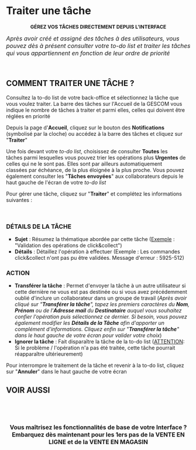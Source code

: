 # Traiter une tâche


<p style="text-align: center;"><strong><span style="font-size: 10pt;">G&Eacute;REZ VOS T&Acirc;CHES DIRECTEMENT DEPUIS L'INTERFACE</span></strong></p>


<p><em><span style="font-size: 12pt;">Apr&egrave;s avoir cr&eacute;&eacute; et assign&eacute; des t&acirc;ches &agrave; des utilisateurs, vous pouvez d&egrave;s &agrave; pr&eacute;sent consulter votre to-do list et traiter les t&acirc;ches qui vous appartiennent&nbsp;en fonction de&nbsp;leur ordre de priorit&eacute;</span></em></p>
<p>&nbsp;</p>


<h2>COMMENT TRAITER UNE T&Acirc;CHE ?</h2>
<p>Consultez la to-do list de votre back-office et s&eacute;lectionnez la t&acirc;che que vous voulez traiter. La barre des t&acirc;ches sur l'Accueil de la GESCOM vous indique le nombre de t&acirc;ches &agrave; traiter et parmi elles, celles qui doivent &ecirc;tre r&eacute;gl&eacute;es en priorit&eacute;</p>
<p>Depuis la page d'<strong>Accueil</strong>,&nbsp;cliquez sur le bouton&nbsp;des <strong>Notifications</strong> (symbolis&eacute; par la cloche) ou&nbsp;acc&eacute;dez &agrave; la barre des t&acirc;ches et cliquez sur "<strong>Traiter</strong>"&nbsp;</p>


<p>Une fois devant votre <em>to-do list</em>,&nbsp;choisissez de consulter <strong>Toutes</strong> les t&acirc;ches&nbsp;parmi lesquelles vous pouvez trier les op&eacute;rations plus <strong>Urgentes</strong> de celles qui ne le sont pas. Elles sont par ailleurs automatiquement class&eacute;es&nbsp;par&nbsp;&eacute;ch&eacute;ance, de la plus &eacute;loign&eacute;e &agrave; la plus proche. Vous pouvez &eacute;galement consulter les "<strong>T&acirc;ches envoy&eacute;es</strong>" aux collaborateurs depuis le haut gauche de l'&eacute;cran de votre <em>to-do list</em></p>
<p>Pour g&eacute;rer une t&acirc;che, cliquez sur "<strong>Traiter</strong>" et compl&eacute;tez les informations suivantes :&nbsp;</p>
<p>&nbsp;</p>
<h3>D&Eacute;TAILS DE LA T&Acirc;CHE</h3>
<ul style="list-style-type: square;">
<li><strong>Sujet</strong> : R&eacute;sumez la th&eacute;matique abord&eacute;e par cette t&acirc;che (<span style="text-decoration: underline;">Exemple</span> : "Validation des op&eacute;rations de click&amp;collect")</li>
<li><strong>D&eacute;tails</strong> : D&eacute;taillez l'op&eacute;ration &agrave; effectuer (Exemple : Les commandes click&amp;collect n'ont pas pu &ecirc;tre valid&eacute;es. Message d'erreur : 5925-512)</li>
</ul>
<h3>ACTION</h3>
<ul style="list-style-type: square;">
<li><strong>Transf&eacute;rer la t&acirc;che</strong> : Permet d'envoyer la t&acirc;che &agrave; un autre utilisateur si cette derni&egrave;re ne vous est pas destin&eacute;e ou si vous avez pr&eacute;c&eacute;demment oubli&eacute; d'inclure un collaborateur dans un groupe de travail (<em>Apr&egrave;s avoir cliqu&eacute; sur "<strong>Transf&eacute;rer la t&acirc;che</strong>", tapez les premiers caract&egrave;res du <strong>Nom</strong>, <strong>Pr&eacute;nom</strong> ou de l'<strong>Adresse mail</strong> du <strong>Destinataire</strong> auquel vous souhaitez confier l'op&eacute;ration puis s&eacute;lectionnez ce dernier. Si besoin, vous pouvez &eacute;galement modifier les <strong>D&eacute;tails de la T&acirc;che</strong> afin d'apporter un compl&eacute;ment d'informations. Cliquez enfin sur "<strong>Transf&eacute;rer la t&acirc;che</strong>" dans le haut gauche de votre &eacute;cran pour valider votre choix</em>)</li>
<li><strong>Ignorer la t&acirc;che</strong> : Fait dispara&icirc;tre la t&acirc;che de la to-do list (<span style="text-decoration: underline;">ATTENTION</span>: Si le probl&egrave;me / l'op&eacute;ration n'a pas &eacute;t&eacute; trait&eacute;e, cette t&acirc;che pourrait r&eacute;appara&icirc;tre ult&eacute;rieurement)</li>
</ul>
<p>Pour interrompre le traitement de la t&acirc;che et revenir &agrave; la to-do list, cliquez sur "<strong>Annuler</strong>" dans le haut gauche de votre &eacute;cran</p>


<h2>VOIR AUSSI</h2>
<p>&nbsp;</p>
<p>&nbsp;</p>
<p style="text-align: center;"><strong><span style="font-size: 12pt;">Vous ma&icirc;trisez les fonctionnalit&eacute;s de base&nbsp;de votre Interface ? Embarquez d&egrave;s maintenant pour les 1ers pas de la VENTE EN LIGNE et de la&nbsp;VENTE EN MAGASIN</span></strong></p>

